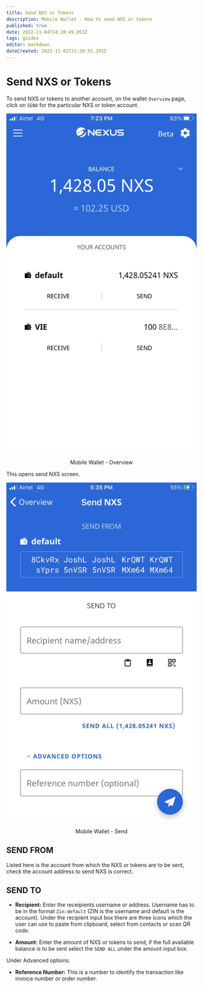 ```yaml
---
title: Send NXS or Tokens
description: Mobile Wallet - How to send NXS or tokens 
published: true
date: 2022-11-04T14:28:49.053Z
tags: guides
editor: markdown
dateCreated: 2022-11-02T21:30:55.293Z
---
```


# Send NXS or Tokens
To send NXS or tokens to another account, on the wallet `Overview` page, click on `SEND` for the particular NXS or token account.

![mobile-wallet-overview.jpeg](/mobile-wallet-overview.jpeg)<p align=center>Mobile Wallet - Overview</p>

This opens send NXS screen.

![mobile-wallet-send.jpg](/mobile-wallet-send.jpg)<p align=center>Mobile Wallet - Send</p>

## SEND FROM
Listed here is the account from which the NXS or tokens are to be sent, check the account address to send NXS is correct.
&nbsp;

## SEND TO

- **Recipient:** Enter the receipients username or address. Username has to be in the format `Zin:default` (ZIN is the username and default is the account). Under the recipient input box there are three icons which the user can use to paste from clipboard, select from contacts or scan QR code.

- **Amount:** Enter the amount of NXS or tokens to send, if the full available balance is to be sent  select the `SEND ALL` under the amount input box.

Under Advanced options:
- **Reference Number:** This is a number to identify the transaction like invoice number or order number.